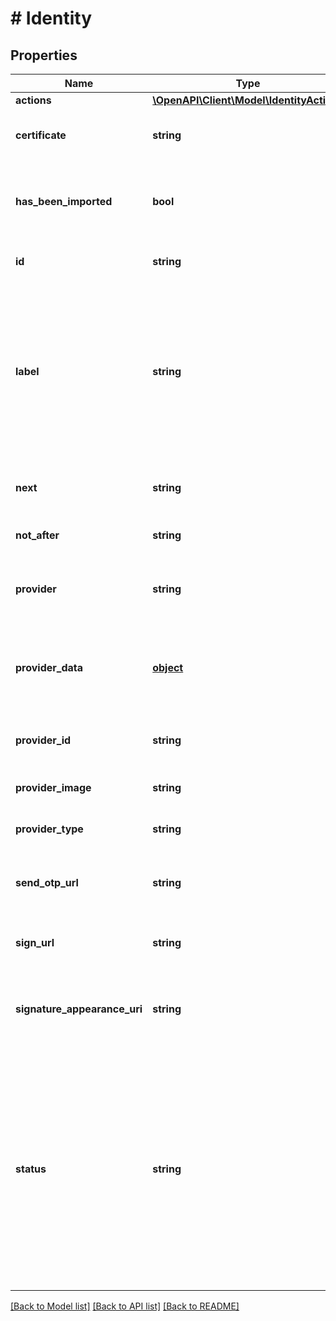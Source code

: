 # # Identity

## Properties

Name | Type | Description | Notes
------------ | ------------- | ------------- | -------------
**actions** | [**\OpenAPI\Client\Model\IdentityActions**](IdentityActions.md) |  | [optional] 
**certificate** | **string** | The X.509 certificate in PEM format of the Identity | [optional] 
**has_been_imported** | **bool** | If the Identity has been imported from another pre-existing Identity the has_been_imported field is set to **true** | [optional] 
**id** | **string** | The uuid code that identifies the Identity | [optional] 
**label** | **string** | The label is an arbitrary name is possible to associate to an idenity. Doing so allows to distinguish different identities issued from the same provider during the performance of the signature in the signature tray | [optional] 
**next** | **string** | The next step to complete the activation procedure | [optional] 
**not_after** | **string** | Deadline of the Identity, expressed in ISO format | [optional] 
**provider** | **string** | The name of the provider that issued the certificate for the Identity | [optional] 
**provider_data** | [**object**](.md) | Data of the provider that issued the certificate, it is variable from provider to provider | [optional] 
**provider_id** | **string** | _provider_id_ is the univocal name of the provider that issued the identity | [optional] 
**provider_image** | **string** | This is the logo of the provider that issued the identity | [optional] 
**provider_type** | **string** | Type of the provider. The most usual type is **cloud** | [optional] 
**send_otp_url** | **string** | The url to send a one time password to the user which the identity is associated | [optional] 
**sign_url** | **string** | The url to sign a document of a digital signature transaction | [optional] 
**signature_appearance_uri** | **string** | This is the url to the image that will be impressed on the document after the performance of the signature | [optional] 
**status** | **string** | Identity status which can be one of the following. When an identity request is send, the identity is created and the status is **pending** until the provider dont&#39;approve the request. Then status of the identity changes to **active**. If for some reason an error occurs during the process, or after that, the status will be **error** | [optional] 

[[Back to Model list]](../../README.md#documentation-for-models) [[Back to API list]](../../README.md#documentation-for-api-endpoints) [[Back to README]](../../README.md)


